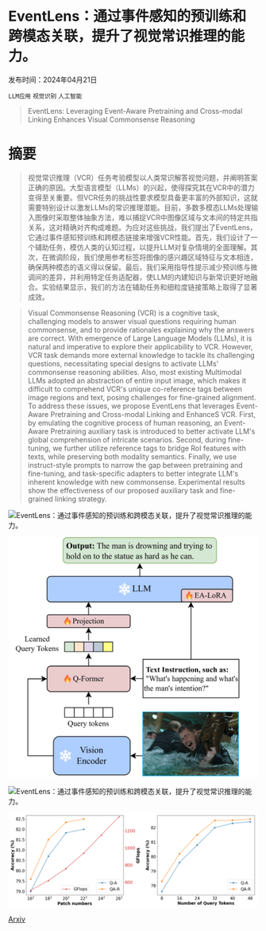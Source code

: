 # EventLens：通过事件感知的预训练和跨模态关联，提升了视觉常识推理的能力。

发布时间：2024年04月21日

`LLM应用` `视觉识别` `人工智能`

> EventLens: Leveraging Event-Aware Pretraining and Cross-modal Linking Enhances Visual Commonsense Reasoning

# 摘要

> 视觉常识推理（VCR）任务考验模型以人类常识解答视觉问题，并阐明答案正确的原因。大型语言模型（LLMs）的兴起，使得探究其在VCR中的潜力变得至关重要。但VCR任务的挑战性要求模型具备更丰富的外部知识，这就需要特别设计以激发LLMs的常识推理潜能。目前，多数多模态LLMs处理输入图像时采取整体抽象方法，难以捕捉VCR中图像区域与文本间的特定共指关系，这对精确对齐构成难题。为应对这些挑战，我们提出了EventLens，它通过事件感知预训练和跨模态链接来增强VCR性能。首先，我们设计了一个辅助任务，模仿人类的认知过程，以提升LLM对复杂情境的全面理解。其次，在微调阶段，我们使用参考标签将图像的感兴趣区域特征与文本相连，确保两种模态的语义得以保留。最后，我们采用指导性提示减少预训练与微调间的差异，并利用特定任务适配器，使LLM的内建知识与新常识更好地融合。实验结果显示，我们的方法在辅助任务和细粒度链接策略上取得了显著成效。

> Visual Commonsense Reasoning (VCR) is a cognitive task, challenging models to answer visual questions requiring human commonsense, and to provide rationales explaining why the answers are correct. With emergence of Large Language Models (LLMs), it is natural and imperative to explore their applicability to VCR. However, VCR task demands more external knowledge to tackle its challenging questions, necessitating special designs to activate LLMs' commonsense reasoning abilities. Also, most existing Multimodal LLMs adopted an abstraction of entire input image, which makes it difficult to comprehend VCR's unique co-reference tags between image regions and text, posing challenges for fine-grained alignment. To address these issues, we propose EventLens that leverages Event-Aware Pretraining and Cross-modal Linking and EnhanceS VCR. First, by emulating the cognitive process of human reasoning, an Event-Aware Pretraining auxiliary task is introduced to better activate LLM's global comprehension of intricate scenarios. Second, during fine-tuning, we further utilize reference tags to bridge RoI features with texts, while preserving both modality semantics. Finally, we use instruct-style prompts to narrow the gap between pretraining and fine-tuning, and task-specific adapters to better integrate LLM's inherent knowledge with new commonsense. Experimental results show the effectiveness of our proposed auxiliary task and fine-grained linking strategy.

![EventLens：通过事件感知的预训练和跨模态关联，提升了视觉常识推理的能力。](../../../paper_images/2404.13847/x1.png)

![EventLens：通过事件感知的预训练和跨模态关联，提升了视觉常识推理的能力。](../../../paper_images/2404.13847/x2.png)

![EventLens：通过事件感知的预训练和跨模态关联，提升了视觉常识推理的能力。](../../../paper_images/2404.13847/x3.png)

![EventLens：通过事件感知的预训练和跨模态关联，提升了视觉常识推理的能力。](../../../paper_images/2404.13847/x4.png)

[Arxiv](https://arxiv.org/abs/2404.13847)